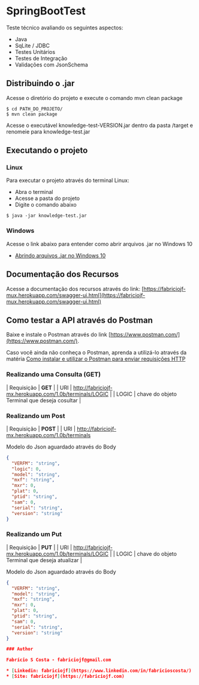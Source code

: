 # SpringBootTest

Teste técnico avaliando os seguintes aspectos:

* Java
* SqLite / JDBC
* Testes Unitários
* Testes de Integração
* Validações com JsonSchema

## Distribuindo o .jar

Acesse o diretório do projeto e execute o comando mvn clean package

```console
$ cd PATH_DO_PROJETO/
$ mvn clean package
```

Acesse o executável knowledge-test-VERSION.jar dentro da pasta /target e renomeie 
para knowledge-test.jar

## Executando o projeto

### Linux

Para executar o projeto através do terminal Linux:

* Abra o terminal
* Acesse a pasta do projeto
* Digite o comando abaixo

```console
$ java -jar knowledge-test.jar
```

### Windows

Acesse o link abaixo para entender como abrir arquivos .jar no Windows 10

* [Abrindo arquivos .jar no Windows 10](https://answers.microsoft.com/pt-br/windows/forum/windows_10-other_settings/abrindo-arquivos-jar-no-windows-10/59036c1f-5bcf-4826-a833-9b160d7cb3b9)

## Documentação dos Recursos

Acesse a documentação dos recursos através do link:
[https://fabriciojf-mux.herokuapp.com/swagger-ui.html](https://fabriciojf-mux.herokuapp.com/swagger-ui.html)

## Como testar a API através do Postman

Baixe e instale o Postman através do link [https://www.postman.com/](https://www.postman.com/).

Caso você ainda não conheça o Postman, aprenda a utilizá-lo através da matéria [Como instalar e utilizar o Postman para enviar requisições HTTP](https://atendimento.tecnospeed.com.br/hc/pt-br/articles/360017143594-Como-instalar-e-utilizar-o-Postman-para-enviar-requisi%C3%A7%C3%B5es-HTTP)

### Realizando uma Consulta (GET)

| Requisição | **GET** |
| URI | http://fabriciojf-mx.herokuapp.com/1.0b/terminals/LOGIC |
| LOGIC | chave do objeto Terminal que deseja cosultar |

### Realizando um Post

| Requisição | **POST** |
| URI | http://fabriciojf-mx.herokuapp.com/1.0b/terminals

Modelo do Json aguardado através do Body

```json
{
  "VERFM": "string",
  "logic": 0,
  "model": "string",
  "mxf": "string",
  "mxr": 0,
  "plat": 0,
  "ptid": "string",
  "sam": 0,
  "serial": "string",
  "version": "string"
}
```

### Realizando um Put

| Requisição | **PUT** |
| URI | http://fabriciojf-mx.herokuapp.com/1.0b/terminals/LOGIC |
| LOGIC | chave do objeto Terminal que deseja atualizar |

Modelo do Json aguardado através do Body

```json
{
  "VERFM": "string",
  "model": "string",
  "mxf": "string",
  "mxr": 0,
  "plat": 0,
  "ptid": "string",
  "sam": 0,
  "serial": "string",
  "version": "string"
}

### Author

Fabrício S Costa - fabriciojf@gmail.com

* [Linkedin: fabriciojf](https://www.linkedin.com/in/fabricioscosta/)
* [Site: fabriciojf](https://fabriciojf.com)